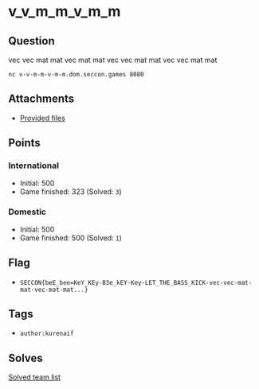 # v_v_m_m_v_m_m
## Question
vec vec mat mat vec mat mat vec vec mat mat vec vec mat mat

```
nc v-v-m-m-v-m-m.dom.seccon.games 8080
```

## Attachments
- [Provided files](files/)

## Points
### International
- Initial: 500
- Game finished: 323 (Solved: `3`)

### Domestic
- Initial: 500
- Game finished: 500 (Solved: `1`)

## Flag
- `SECCON{beE_bee=KeY_KEy-B3e_kEY-Key-LET_THE_BASS_KICK-vec-vec-mat-mat-vec-mat-mat...}`

## Tags
- `author:kurenaif`

## Solves
[Solved team list](./solves.md)